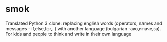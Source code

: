 smok
====

Translated Python 3 clone: replacing english words (operators, names and messages - if,else,for,..) with another language (bulgarian -ако,иначе,за). For kids and people to think and write in their own language